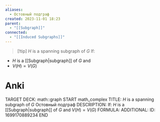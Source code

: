 ```yaml
---
aliases:
  - Остовный подграф
created: 2023-11-01 18:23
parent:
  - "[[Subgraph]]"
connected:
  - "[[Induced Subgraphs]]"
---
```

 
> [!tip] $H$ is a spanning subgraph of $G$ 
> If:
- $H$ is a [[Subgraph|subgraph]] of $G$ and 
- $V(H)=V(G)$

# Anki
TARGET DECK: math::graph
START
math_complex
TITLE: $H$ is a spanning subgraph of $G$ 
Остовный подграф
DESCRIPTION: If:
$H$ is a [[Subgraph|subgraph]] of $G$ and 
$V(H)=V(G)$
FORMULA: 
ADDITIONAL:
ID: 1699170889234
END












